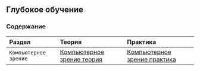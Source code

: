 ## Глубокое обучение

### Содержание

|Раздел| Теория | Практика|
|:---|:---|:---|
| `Компьютерное зрение` |[Компьютерное зрение теория](https://github.com/NazarovMichail/Lectures-notes-MIPT/tree/master/DL/CV/notes) | [Компьютерное зрение практика](https://github.com/NazarovMichail/Lectures-notes-MIPT/tree/master/DL/CV)|


